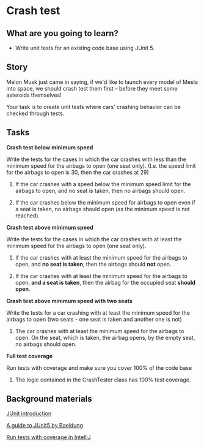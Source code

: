 
# Crash test

## What are you going to learn?

* Write unit tests for an existing code base using JUnit 5.

## Story

Melon Musk just came in saying, if we'd like to launch every model of Mesla into space,
we should crash test them first – before they meet some asteroids themselves!

Your task is to create unit tests where cars' crashing behavior can be checked through tests.

## Tasks

**Crash test below minimum speed**

Write the tests for the cases in which the car crashes with less than the minimum speed for the airbags to
open (one seat only). (I.e. the speed limit for the airbags to open is 30, then the car crashes at 29)

1. If the car crashes with a speed below the minimum speed limit for the airbags to open, and no seat is
	taken, then no airbags should open.

2. If the car crashes below the minimum speed for airbags to open even if a seat is taken, no airbags
	should open (as the minimum speed is not reached).


**Crash test above minimum speed**

Write the tests for the cases in which the car crashes with at least the minimum speed for the airbags to
open (one seat only).

1. If the car crashes with at least the minimum speed for the airbags to open, and **no seat is taken**,
	then the airbags should **not** open.

2. If the car crashes with at least the minimum speed for the airbags to open, **and a seat is taken**,
	then the airbag for the occupied seat **should open**.


**Crash test above minimum speed with two seats**

Write the tests for a car crashing with at least the minimum speed for the airbags to open
(two seats - one seat is taken and another one is not)

1. The car crashes with at least the minimum speed for the airbags to open. On the seat,
	which is taken, the airbag opens, by the empty seat, no airbags should open.


**Full test coverage**

Run tests with coverage and make sure you cover 100% of the code base

1. The logic contained in the CrashTester class has 100% test coverage.

## Background materials
[JUnit introduction](https://journey.study/v2/learn/materials/tutorials/introduction-to-junit)

[A guide to JUnit5 by Baeldung](https://www.baeldung.com/junit-5)

[Run tests with coverage in IntelliJ](https://www.jetbrains.com/help/idea/running-test-with-coverage.html)